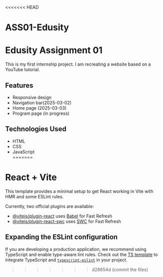 <<<<<<< HEAD
# ASS01-Edusity
# Edusity Assignment 01  
This is my first internship project. I am recreating a website based on a YouTube tutorial.  

## Features  
- Responsive design  
- Navigation bar(2025-03-02)  
- Home page (2025-03-03)
- Program page (in progress) 

## Technologies Used  
- HTML  
- CSS  
- JavaScript  
=======
# React + Vite

This template provides a minimal setup to get React working in Vite with HMR and some ESLint rules.

Currently, two official plugins are available:

- [@vitejs/plugin-react](https://github.com/vitejs/vite-plugin-react/blob/main/packages/plugin-react/README.md) uses [Babel](https://babeljs.io/) for Fast Refresh
- [@vitejs/plugin-react-swc](https://github.com/vitejs/vite-plugin-react-swc) uses [SWC](https://swc.rs/) for Fast Refresh

## Expanding the ESLint configuration

If you are developing a production application, we recommend using TypeScript and enable type-aware lint rules. Check out the [TS template](https://github.com/vitejs/vite/tree/main/packages/create-vite/template-react-ts) to integrate TypeScript and [`typescript-eslint`](https://typescript-eslint.io) in your project.
>>>>>>> d28654d (commit the files)
